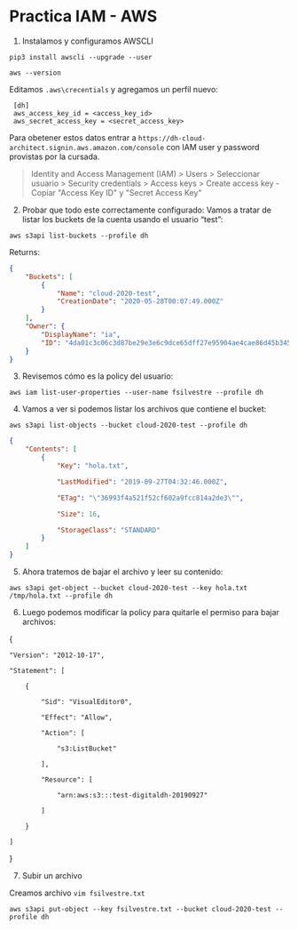# Practica IAM - AWS 
1. Instalamos y configuramos AWSCLI

```
pip3 install awscli --upgrade --user

aws --version
```

Editamos `.aws\crecentials` y agregamos un perfil nuevo:
```properties
 [dh]
 aws_access_key_id = <access_key_id>
 aws_secret_access_key = <secret_access_key>
```

Para obetener estos datos entrar a `https://dh-cloud-architect.signin.aws.amazon.com/console`
con IAM user y password provistas por la cursada.

> Identity and Access Management (IAM) 
    > Users 
        > Seleccionar usuario 
            > Security credentials
                > Access keys 
                    > Create access key - Copiar "Access Key ID" y "Secret Access Key"

2. Probar que todo este correctamente configurado: 
Vamos a tratar de listar los buckets de la cuenta usando el usuario “test”:

`aws s3api list-buckets --profile dh`

Returns:
```json
{
    "Buckets": [
        {
            "Name": "cloud-2020-test",
            "CreationDate": "2020-05-28T00:07:49.000Z"
        }
    ],
    "Owner": {
        "DisplayName": "ia",
        "ID": "4da01c3c06c3d87be29e3e6c9dce65dff27e95904ae4cae86d45b345f2baa345"
    }
}
```

3. Revisemos cómo es la policy del usuario:

`aws iam list-user-properties --user-name fsilvestre --profile dh`


4. Vamos a ver si podemos listar los archivos que contiene el bucket:

`aws s3api list-objects --bucket cloud-2020-test --profile dh`

```json
{
    "Contents": [
        {
            "Key": "hola.txt",

            "LastModified": "2019-09-27T04:32:46.000Z",

            "ETag": "\"36993f4a521f52cf602a9fcc814a2de3\"",

            "Size": 16,

            "StorageClass": "STANDARD"
        }
    ]
}
```


5. Ahora tratemos de bajar el archivo y leer su contenido:

`aws s3api get-object --bucket cloud-2020-test --key hola.txt /tmp/hola.txt --profile dh`


6. Luego podemos modificar la policy para quitarle el permiso para bajar archivos:


{

    "Version": "2012-10-17",

    "Statement": [

        {

            "Sid": "VisualEditor0",

            "Effect": "Allow",

            "Action": [

                "s3:ListBucket"

            ],

            "Resource": [

                "arn:aws:s3:::test-digitaldh-20190927"

            ]

        }

    ]

}

7. Subir un archivo

Creamos archivo 
`vim fsilvestre.txt`

`aws s3api put-object --key fsilvestre.txt --bucket cloud-2020-test --profile dh`

